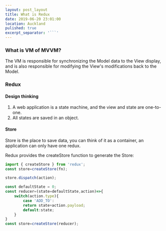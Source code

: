 ```yaml
---
layout: post_layout
title: What is Redux
date: 2019-06-20 23:01:00
location: Auckland
pulished: true
excerpt_separator: '```'
---
```


### What is VM of MVVM?

The VM is responsible for synchronizing the Model data to the View display, and is also responsible for modifying the View's modifications back to the Model.

### **Redux**


#### Design thinking

1. A web application is a state machine, and the view and state are one-to-one.
2. All states are saved in an object.

#### Store


Store is the place to save data, you can think of it as a container, an application can only have one redux.

Redux provides the createStore function to generate the Store:
```javascript
import { createStore } from 'redux';
const store=createStore(fn);
```
```javascript
store.dispatch(action);
```
```javascript
const defaultState = 0;
const reducer=(state=defaultState,action)=>{
    switch(action.type){
        case 'ADD_TO':
        return state+action.payload;
        default:state;
    }
}
const store=createStore(reducer);
```
